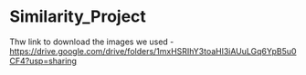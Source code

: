 # Similarity_Project
Thw link to download the images we used - https://drive.google.com/drive/folders/1mxHSRIhY3toaHl3iAUuLGq6YpB5u0CF4?usp=sharing
